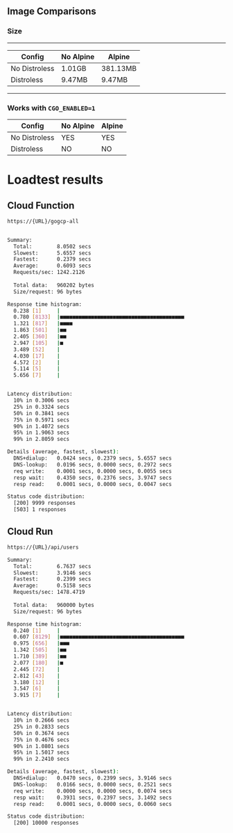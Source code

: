 ## Image Comparisons

### Size
---
|  Config       | No Alpine | Alpine   |
|---------------|-----------|----------|
| No Distroless |  1.01GB   |381.13MB  |
| Distroless    |  9.47MB   | 9.47MB   |
---

### Works with `CGO_ENABLED=1`
|  Config       | No Alpine | Alpine   |
|---------------|-----------|----------|
| No Distroless |  YES      |    YES   |
| Distroless    |   NO      |    NO    |


# Loadtest results

## Cloud Function

```bash
https://{URL}/gogcp-all


Summary:
  Total:        8.0502 secs
  Slowest:      5.6557 secs
  Fastest:      0.2379 secs
  Average:      0.6093 secs
  Requests/sec: 1242.2126
  
  Total data:   960202 bytes
  Size/request: 96 bytes

Response time histogram:
  0.238 [1]     |
  0.780 [8133]  |■■■■■■■■■■■■■■■■■■■■■■■■■■■■■■■■■■■■■■■■
  1.321 [817]   |■■■■
  1.863 [501]   |■■
  2.405 [360]   |■■
  2.947 [105]   |■
  3.489 [52]    |
  4.030 [17]    |
  4.572 [2]     |
  5.114 [5]     |
  5.656 [7]     |


Latency distribution:
  10% in 0.3006 secs
  25% in 0.3324 secs
  50% in 0.3841 secs
  75% in 0.5971 secs
  90% in 1.4072 secs
  95% in 1.9063 secs
  99% in 2.8059 secs

Details (average, fastest, slowest):
  DNS+dialup:   0.0424 secs, 0.2379 secs, 5.6557 secs
  DNS-lookup:   0.0196 secs, 0.0000 secs, 0.2972 secs
  req write:    0.0001 secs, 0.0000 secs, 0.0055 secs
  resp wait:    0.4350 secs, 0.2376 secs, 3.9747 secs
  resp read:    0.0001 secs, 0.0000 secs, 0.0047 secs

Status code distribution:
  [200] 9999 responses
  [503] 1 responses
```

## Cloud Run

```bash
https://{URL}/api/users

Summary:
  Total:        6.7637 secs
  Slowest:      3.9146 secs
  Fastest:      0.2399 secs
  Average:      0.5158 secs
  Requests/sec: 1478.4719
  
  Total data:   960000 bytes
  Size/request: 96 bytes

Response time histogram:
  0.240 [1]     |
  0.607 [8129]  |■■■■■■■■■■■■■■■■■■■■■■■■■■■■■■■■■■■■■■■■
  0.975 [656]   |■■■
  1.342 [505]   |■■
  1.710 [389]   |■■
  2.077 [180]   |■
  2.445 [72]    |
  2.812 [43]    |
  3.180 [12]    |
  3.547 [6]     |
  3.915 [7]     |


Latency distribution:
  10% in 0.2666 secs
  25% in 0.2833 secs
  50% in 0.3674 secs
  75% in 0.4676 secs
  90% in 1.0801 secs
  95% in 1.5017 secs
  99% in 2.2410 secs

Details (average, fastest, slowest):
  DNS+dialup:   0.0470 secs, 0.2399 secs, 3.9146 secs
  DNS-lookup:   0.0166 secs, 0.0000 secs, 0.2521 secs
  req write:    0.0000 secs, 0.0000 secs, 0.0074 secs
  resp wait:    0.3931 secs, 0.2397 secs, 3.1492 secs
  resp read:    0.0001 secs, 0.0000 secs, 0.0060 secs

Status code distribution:
  [200] 10000 responses
```